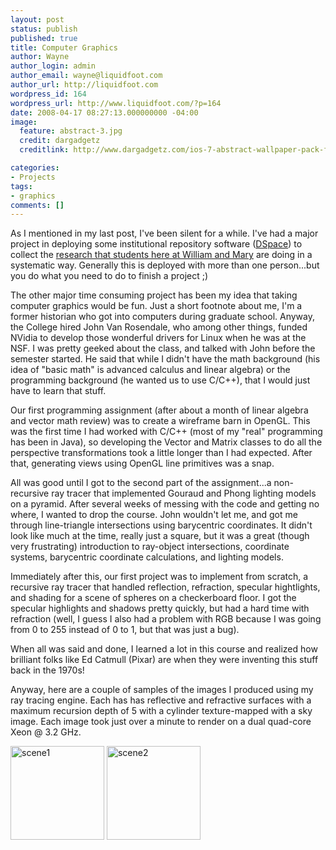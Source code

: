 ```yaml
---
layout: post
status: publish
published: true
title: Computer Graphics
author: Wayne
author_login: admin
author_email: wayne@liquidfoot.com
author_url: http://liquidfoot.com
wordpress_id: 164
wordpress_url: http://www.liquidfoot.com/?p=164
date: 2008-04-17 08:27:13.000000000 -04:00
image:
  feature: abstract-3.jpg
  credit: dargadgetz
  creditlink: http://www.dargadgetz.com/ios-7-abstract-wallpaper-pack-for-iphone-5-and-ipod-touch-retina/

categories:
- Projects
tags:
- graphics
comments: []
---
```

As I mentioned in my last post, I've been silent for a while. I've had a major project in deploying some institutional repository software (<a href="http://www.dspace.org/">DSpace</a>) to collect the <a href="http://dspace.swem.wm.edu/">research that students here at William and Mary</a> are doing in a systematic way. Generally this is deployed with more than one person...but you do what you need to do to finish a project ;)

The other major time consuming project has been my idea that taking computer graphics would be fun. Just a short footnote about me, I'm a former historian who got into computers during graduate school. Anyway, the College hired John Van Rosendale, who among other things, funded NVidia to develop those wonderful drivers for Linux when he was at the NSF. I was pretty geeked about the class, and talked with John before the semester started. He said that while I didn't have the math background (his idea of "basic math" is advanced calculus and linear algebra) or the programming background (he wanted us to use C/C++), that I would just have to learn that stuff.

Our first programming assignment (after about a month of linear algebra and vector math review) was to create a wireframe barn in OpenGL. This was the first time I had worked with C/C++ (most of my "real" programming has been in Java), so developing the Vector and Matrix classes to do all the perspective transformations took a little longer than I had expected. After that, generating views using OpenGL line primitives was a snap.

All was good until I got to the second part of the assignment...a non-recursive ray tracer that implemented Gouraud and Phong lighting models on a pyramid. After several weeks of messing with the code and getting no where, I wanted to drop the course. John wouldn't let me, and got me through line-triangle intersections using barycentric coordinates. It didn't look like much at the time, really just a square, but it was a great (though very frustrating) introduction to ray-object intersections, coordinate systems, barycentric coordinate calculations, and lighting models.

Immediately after this, our first project was to implement from scratch, a recursive ray tracer that handled reflection, refraction, specular hightlights, and shading for a scene of spheres on a checkerboard floor. I got the specular highlights and shadows pretty quickly, but had a hard time with refraction (well, I guess I also had a problem with RGB because I was going from 0 to 255 instead of 0 to 1, but that was just a bug).

When all was said and done, I learned a lot in this course and realized how brilliant folks like Ed Catmull (Pixar) are when they were inventing this stuff back in the 1970s!

Anyway, here are a couple of samples of the images I produced using my ray tracing engine. Each has has reflective and refractive surfaces with a maximum recursion depth of 5 with a cylinder texture-mapped with a sky image. Each image took just over a minute to render on a dual quad-core Xeon @ 3.2 GHz.

<img class="alignnone size-thumbnail wp-image-165" title="scene1" src="http://www.liquidfoot.com/wp-content/uploads/2009/01/scene1-150x150.png" alt="scene1" width="150" height="150" />

<img class="alignnone size-thumbnail wp-image-166" title="scene2" src="http://www.liquidfoot.com/wp-content/uploads/2009/01/scene2-150x150.png" alt="scene2" width="150" height="150" />
